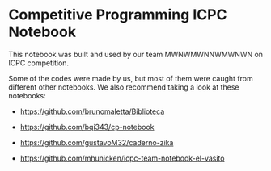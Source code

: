 # Competitive Programming ICPC Notebook

This notebook was built and used by our team MWNWMWNNWMWNWN on ICPC competition.

Some of the codes were made by us, but most of them were caught from different other notebooks.
We also recommend taking a look at these notebooks:

- https://github.com/brunomaletta/Biblioteca

- https://github.com/bqi343/cp-notebook

- https://github.com/gustavoM32/caderno-zika

- https://github.com/mhunicken/icpc-team-notebook-el-vasito